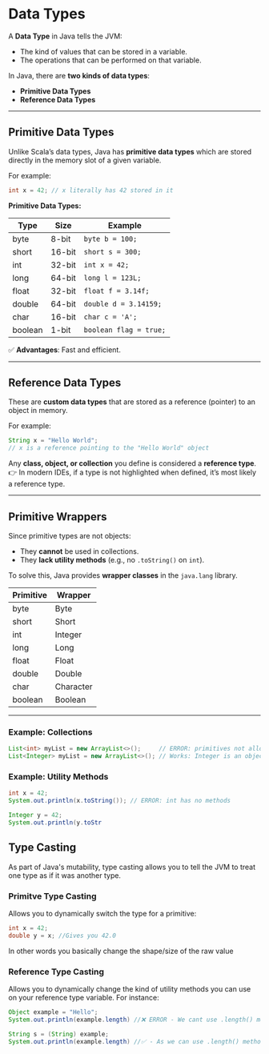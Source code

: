 # Data Types

A **Data Type** in Java tells the JVM:  
- The kind of values that can be stored in a variable.  
- The operations that can be performed on that variable.  

In Java, there are **two kinds of data types**:  
- **Primitive Data Types**  
- **Reference Data Types**

---

## Primitive Data Types

Unlike Scala’s data types, Java has **primitive data types** which are stored directly in the memory slot of a given variable.  

For example:
```java
int x = 42; // x literally has 42 stored in it
```

**Primitive Data Types:**

| Type     | Size   | Example                        |
|----------|--------|--------------------------------|
| byte     | 8-bit  | `byte b = 100;`                |
| short    | 16-bit | `short s = 300;`               |
| int      | 32-bit | `int x = 42;`                  |
| long     | 64-bit | `long l = 123L;`               |
| float    | 32-bit | `float f = 3.14f;`             |
| double   | 64-bit | `double d = 3.14159;`          |
| char     | 16-bit | `char c = 'A';`                |
| boolean  | 1-bit  | `boolean flag = true;`         |

✅ **Advantages**: Fast and efficient.  

---

## Reference Data Types

These are **custom data types** that are stored as a reference (pointer) to an object in memory.  

For example:
```java
String x = "Hello World"; 
// x is a reference pointing to the "Hello World" object
```

Any **class, object, or collection** you define is considered a **reference type**.  
👉 In modern IDEs, if a type is not highlighted when defined, it’s most likely a reference type.  

---

## Primitive Wrappers

Since primitive types are not objects:  
- They **cannot** be used in collections.  
- They **lack utility methods** (e.g., no `.toString()` on `int`).  

To solve this, Java provides **wrapper classes** in the `java.lang` library.  

| Primitive | Wrapper   |
|-----------|-----------|
| byte      | Byte      |
| short     | Short     |
| int       | Integer   |
| long      | Long      |
| float     | Float     |
| double    | Double    |
| char      | Character |
| boolean   | Boolean   |

---

### Example: Collections
```java
List<int> myList = new ArrayList<>();     // ERROR: primitives not allowed
List<Integer> myList = new ArrayList<>(); // Works: Integer is an object
```

### Example: Utility Methods
```java
int x = 42;
System.out.println(x.toString()); // ERROR: int has no methods

Integer y = 42;
System.out.println(y.toStr
```

## Type Casting
As part of Java's mutability, type casting allows you to tell the JVM to treat one type as if it was another type.

### Primitve Type Casting
Allows you to dynamically switch the type for a primitive:

```java
int x = 42;
double y = x; //Gives you 42.0
```
In other words you basically change the shape/size of the raw value

### Reference Type Casting
Allows you to dynamically change the kind of utility methods you can use on your reference type variable.
For instance:
```java
Object example = "Hello";
System.out.println(example.length) //❌ ERROR - We cant use .length() method on this as the Object does not contain it

String s = (String) example;
System.out.println(example.length) //✅ - As we can use .length() method which belongs to String class
```


